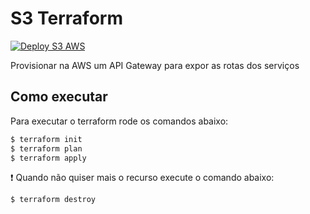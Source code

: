 # S3 Terraform
[![Deploy S3 AWS](https://github.com/Vis-Rodrigues/fiap-hmv-s3_terraform/actions/workflows/actions.yml/badge.svg)](https://github.com/Vis-Rodrigues/fiap-hmv-s3_terraform/actions/workflows/actions.yml)

Provisionar na AWS um API Gateway para expor as rotas dos serviços

## Como executar

Para executar o terraform rode os comandos abaixo:

```bash
$ terraform init
$ terraform plan
$ terraform apply
```

:exclamation: Quando não quiser mais o recurso execute o comando abaixo:
```bash
$ terraform destroy
```
